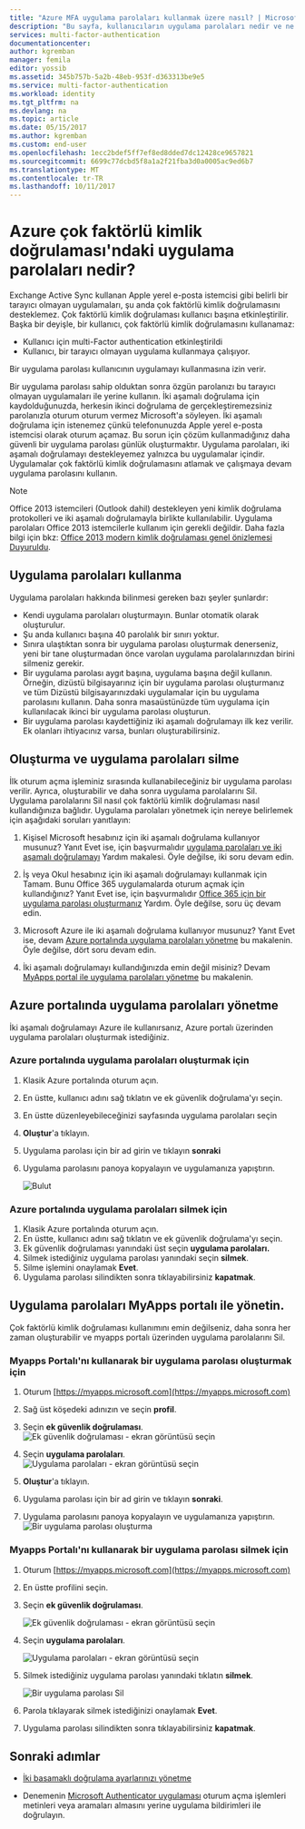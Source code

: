 ```yaml
---
title: "Azure MFA uygulama parolaları kullanmak üzere nasıl? | Microsoft Belgeleri"
description: "Bu sayfa, kullanıcıların uygulama parolaları nedir ve ne için ile kullanıldıkları Azure MFA Algıla anlamasına yardımcı olur."
services: multi-factor-authentication
documentationcenter: 
author: kgremban
manager: femila
editor: yossib
ms.assetid: 345b757b-5a2b-48eb-953f-d363313be9e5
ms.service: multi-factor-authentication
ms.workload: identity
ms.tgt_pltfrm: na
ms.devlang: na
ms.topic: article
ms.date: 05/15/2017
ms.author: kgremban
ms.custom: end-user
ms.openlocfilehash: 1ecc2bdef5ff7ef8ed8dded7dc12428ce9657821
ms.sourcegitcommit: 6699c77dcbd5f8a1a2f21fba3d0a0005ac9ed6b7
ms.translationtype: MT
ms.contentlocale: tr-TR
ms.lasthandoff: 10/11/2017
---
```

# <a name="what-are-app-passwords-in-azure-multi-factor-authentication"></a>Azure çok faktörlü kimlik doğrulaması'ndaki uygulama parolaları nedir?
Exchange Active Sync kullanan Apple yerel e-posta istemcisi gibi belirli bir tarayıcı olmayan uygulamaları, şu anda çok faktörlü kimlik doğrulamasını desteklemez. Çok faktörlü kimlik doğrulaması kullanıcı başına etkinleştirilir.  Başka bir deyişle, bir kullanıcı, çok faktörlü kimlik doğrulamasını kullanamaz:

- Kullanıcı için multi-Factor authentication etkinleştirildi
- Kullanıcı, bir tarayıcı olmayan uygulama kullanmaya çalışıyor.

Bir uygulama parolası kullanıcının uygulamayı kullanmasına izin verir.

Bir uygulama parolası sahip olduktan sonra özgün parolanızı bu tarayıcı olmayan uygulamaları ile yerine kullanın. İki aşamalı doğrulama için kaydolduğunuzda, herkesin ikinci doğrulama de gerçekleştiremezsiniz parolanızla oturum oturum vermez Microsoft'a söyleyen. İki aşamalı doğrulama için istenemez çünkü telefonunuzda Apple yerel e-posta istemcisi olarak oturum açamaz. Bu sorun için çözüm kullanmadığınız daha güvenli bir uygulama parolası günlük oluşturmaktır. Uygulama parolaları, iki aşamalı doğrulamayı destekleyemez yalnızca bu uygulamalar içindir. Uygulamalar çok faktörlü kimlik doğrulamasını atlamak ve çalışmaya devam uygulama parolasını kullanın.


> [!NOTE]
> Office 2013 istemcileri (Outlook dahil) destekleyen yeni kimlik doğrulama protokolleri ve iki aşamalı doğrulamayla birlikte kullanılabilir. Uygulama parolaları Office 2013 istemcilerle kullanım için gerekli değildir.  Daha fazla bilgi için bkz: [Office 2013 modern kimlik doğrulaması genel önizlemesi Duyuruldu](https://blogs.office.com/2015/03/23/office-2013-modern-authentication-public-preview-announced/).


## <a name="how-to-use-app-passwords"></a>Uygulama parolaları kullanma
Uygulama parolaları hakkında bilinmesi gereken bazı şeyler şunlardır:

* Kendi uygulama parolaları oluşturmayın. Bunlar otomatik olarak oluşturulur.
* Şu anda kullanıcı başına 40 parolalık bir sınırı yoktur. 
* Sınıra ulaştıktan sonra bir uygulama parolası oluşturmak denerseniz, yeni bir tane oluşturmadan önce varolan uygulama parolalarınızdan birini silmeniz gerekir.
* Bir uygulama parolası aygıt başına, uygulama başına değil kullanın. Örneğin, dizüstü bilgisayarınız için bir uygulama parolası oluşturmanız ve tüm Dizüstü bilgisayarınızdaki uygulamalar için bu uygulama parolasını kullanın. Daha sonra masaüstünüzde tüm uygulama için kullanılacak ikinci bir uygulama parolası oluşturun. 
* Bir uygulama parolası kaydettiğiniz iki aşamalı doğrulamayı ilk kez verilir.  Ek olanları ihtiyacınız varsa, bunları oluşturabilirsiniz.



## <a name="creating-and-deleting-app-passwords"></a>Oluşturma ve uygulama parolaları silme
İlk oturum açma işleminiz sırasında kullanabileceğiniz bir uygulama parolası verilir.  Ayrıca, oluşturabilir ve daha sonra uygulama parolalarını Sil. Uygulama parolalarını Sil nasıl çok faktörlü kimlik doğrulaması nasıl kullandığınıza bağlıdır. Uygulama parolaları yönetmek için nereye belirlemek için aşağıdaki soruları yanıtlayın: 

1. Kişisel Microsoft hesabınız için iki aşamalı doğrulama kullanıyor musunuz? Yanıt Evet ise, için başvurmalıdır [uygulama parolaları ve iki aşamalı doğrulamayı](https://support.microsoft.com/help/12409/microsoft-account-app-passwords-two-step-verification) Yardım makalesi. Öyle değilse, iki soru devam edin.

2. İş veya Okul hesabınız için iki aşamalı doğrulamayı kullanmak için Tamam. Bunu Office 365 uygulamalarda oturum açmak için kullandığınız? Yanıt Evet ise, için başvurmalıdır [Office 365 için bir uygulama parolası oluşturmanız](https://support.office.com/article/Create-an-app-password-for-Office-365-3e7c860f-bda4-4441-a618-b53953ee1183) Yardım. Öyle değilse, soru üç devam edin. 

3. Microsoft Azure ile iki aşamalı doğrulama kullanıyor musunuz? Yanıt Evet ise, devam [Azure portalında uygulama parolaları yönetme](#manage-app-passwords-in-the-Azure-portal) bu makalenin. Öyle değilse, dört soru devam edin.

4. İki aşamalı doğrulamayı kullandığınızda emin değil misiniz? Devam [MyApps portal ile uygulama parolaları yönetme](#manage-app-passwords-with-the-myapps-portal) bu makalenin. 


## <a name="manage-app-passwords-in-the-azure-portal"></a>Azure portalında uygulama parolaları yönetme
İki aşamalı doğrulamayı Azure ile kullanırsanız, Azure portalı üzerinden uygulama parolaları oluşturmak istediğiniz.

### <a name="to-create-app-passwords-in-the-azure-portal"></a>Azure portalında uygulama parolaları oluşturmak için
1. Klasik Azure portalında oturum açın.
2. En üstte, kullanıcı adını sağ tıklatın ve ek güvenlik doğrulama'yı seçin.
3. En üstte düzenleyebileceğinizi sayfasında uygulama parolaları seçin
4. **Oluştur**'a tıklayın.
5. Uygulama parolası için bir ad girin ve tıklayın **sonraki**
6. Uygulama parolasını panoya kopyalayın ve uygulamanıza yapıştırın.
   
   ![Bulut](./media/multi-factor-authentication-end-user-app-passwords/app2.png)


### <a name="to-delete-app-passwords-in-the-azure-portal"></a>Azure portalında uygulama parolaları silmek için
1. Klasik Azure portalında oturum açın.
2. En üstte, kullanıcı adını sağ tıklatın ve ek güvenlik doğrulama'yı seçin.
3. Ek güvenlik doğrulaması yanındaki üst seçin **uygulama parolaları.**
4. Silmek istediğiniz uygulama parolası yanındaki seçin **silmek**.
5. Silme işlemini onaylamak **Evet**.
6. Uygulama parolası silindikten sonra tıklayabilirsiniz **kapatmak**.


## <a name="manage-app-passwords-with-the-myapps-portal"></a>Uygulama parolaları MyApps portalı ile yönetin.
Çok faktörlü kimlik doğrulaması kullanımını emin değilseniz, daha sonra her zaman oluşturabilir ve myapps portalı üzerinden uygulama parolalarını Sil.

### <a name="to-create-an-app-password-using-the-myapps-portal"></a>Myapps Portalı'nı kullanarak bir uygulama parolası oluşturmak için
1. Oturum [https://myapps.microsoft.com](https://myapps.microsoft.com)
2. Sağ üst köşedeki adınızın ve seçin **profil**.
3. Seçin **ek güvenlik doğrulaması**.
   ![Ek güvenlik doğrulaması - ekran görüntüsü seçin](./media/multi-factor-authentication-end-user-manage/myapps1.png)

4. Seçin **uygulama parolaları**.
   ![Uygulama parolaları - ekran görüntüsü seçin](./media/multi-factor-authentication-end-user-app-passwords/apppass2.png)

5. **Oluştur**'a tıklayın.
6. Uygulama parolası için bir ad girin ve tıklayın **sonraki**.
7. Uygulama parolasını panoya kopyalayın ve uygulamanıza yapıştırın.
   ![Bir uygulama parolası oluşturma](./media/multi-factor-authentication-end-user-app-passwords/create2.png)

### <a name="to-delete-an-app-password-using-the-myapps-portal"></a>Myapps Portalı'nı kullanarak bir uygulama parolası silmek için
1. Oturum [https://myapps.microsoft.com](https://myapps.microsoft.com)
2. En üstte profilini seçin.
3. Seçin **ek güvenlik doğrulaması**.

   ![Ek güvenlik doğrulaması - ekran görüntüsü seçin](./media/multi-factor-authentication-end-user-manage/myapps1.png)

4. Seçin **uygulama parolaları**.

   ![Uygulama parolaları - ekran görüntüsü seçin](./media/multi-factor-authentication-end-user-app-passwords/apppass2.png)

5. Silmek istediğiniz uygulama parolası yanındaki tıklatın **silmek**.

   ![Bir uygulama parolası Sil](./media/multi-factor-authentication-end-user-app-passwords/delete1.png)

6. Parola tıklayarak silmek istediğinizi onaylamak **Evet**.
7. Uygulama parolası silindikten sonra tıklayabilirsiniz **kapatmak**.

## <a name="next-steps"></a>Sonraki adımlar

- [İki basamaklı doğrulama ayarlarınızı yönetme](multi-factor-authentication-end-user-manage-settings.md)

- Denemenin [Microsoft Authenticator uygulaması](microsoft-authenticator-app-how-to.md) oturum açma işlemleri metinleri veya aramaları almasını yerine uygulama bildirimleri ile doğrulayın. 
